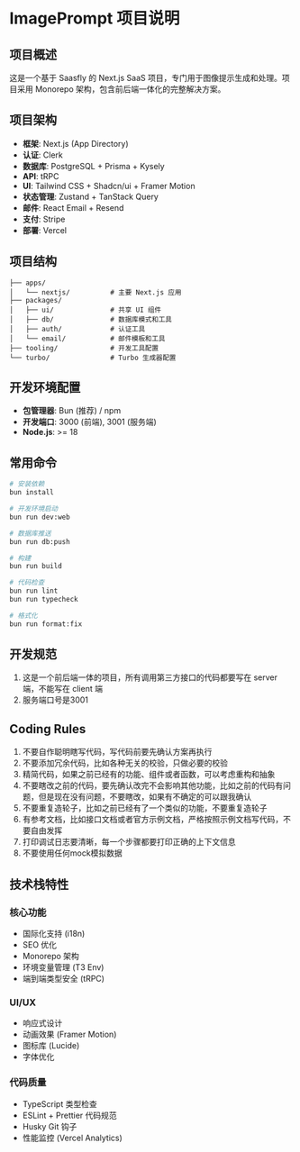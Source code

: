 # ImagePrompt 项目说明

## 项目概述
这是一个基于 Saasfly 的 Next.js SaaS 项目，专门用于图像提示生成和处理。项目采用 Monorepo 架构，包含前后端一体化的完整解决方案。

## 项目架构
- **框架**: Next.js (App Directory)
- **认证**: Clerk
- **数据库**: PostgreSQL + Prisma + Kysely
- **API**: tRPC
- **UI**: Tailwind CSS + Shadcn/ui + Framer Motion
- **状态管理**: Zustand + TanStack Query
- **邮件**: React Email + Resend
- **支付**: Stripe
- **部署**: Vercel

## 项目结构
```
├── apps/
│   └── nextjs/          # 主要 Next.js 应用
├── packages/
│   ├── ui/              # 共享 UI 组件
│   ├── db/              # 数据库模式和工具
│   ├── auth/            # 认证工具
│   └── email/           # 邮件模板和工具
├── tooling/             # 开发工具配置
└── turbo/               # Turbo 生成器配置
```

## 开发环境配置
- **包管理器**: Bun (推荐) / npm
- **开发端口**: 3000 (前端), 3001 (服务端)
- **Node.js**: >= 18

## 常用命令
```bash
# 安装依赖
bun install

# 开发环境启动
bun run dev:web

# 数据库推送
bun run db:push

# 构建
bun run build

# 代码检查
bun run lint
bun run typecheck

# 格式化
bun run format:fix
```

## 开发规范
1. 这是一个前后端一体的项目，所有调用第三方接口的代码都要写在 server 端，不能写在 client 端
2. 服务端口号是3001

## Coding Rules
1. 不要自作聪明瞎写代码，写代码前要先确认方案再执行
2. 不要添加冗余代码，比如各种无关的校验，只做必要的校验
3. 精简代码，如果之前已经有的功能、组件或者函数，可以考虑重构和抽象
4. 不要瞎改之前的代码，要先确认改完不会影响其他功能，比如之前的代码有问题，但是现在没有问题，不要瞎改，如果有不确定的可以跟我确认
5. 不要重复造轮子，比如之前已经有了一个类似的功能，不要重复造轮子
6. 有参考文档，比如接口文档或者官方示例文档，严格按照示例文档写代码，不要自由发挥
7. 打印调试日志要清晰，每一个步骤都要打印正确的上下文信息
8. 不要使用任何mock模拟数据

## 技术栈特性
### 核心功能
- 国际化支持 (i18n)
- SEO 优化
- Monorepo 架构
- 环境变量管理 (T3 Env)
- 端到端类型安全 (tRPC)

### UI/UX
- 响应式设计
- 动画效果 (Framer Motion)
- 图标库 (Lucide)
- 字体优化

### 代码质量
- TypeScript 类型检查
- ESLint + Prettier 代码规范
- Husky Git 钩子
- 性能监控 (Vercel Analytics)